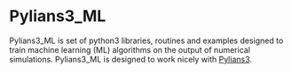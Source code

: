 # Pylians3_ML

Pylians3_ML is set of python3 libraries, routines and examples designed to train machine learning (ML) algorithms on the output of numerical simulations. Pylians3_ML is designed to work nicely with [Pylians3](https://github.com/franciscovillaescusa/Pylians3). 